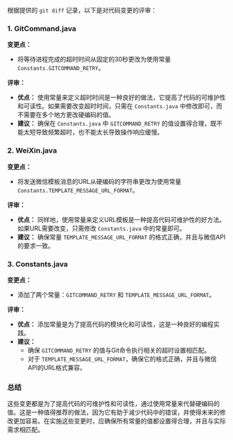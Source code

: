 根据提供的 `git diff` 记录，以下是对代码变更的评审：

### 1. GitCommand.java

**变更点：**
- 将等待进程完成的超时时间从固定的30秒更改为使用常量 `Constants.GITCOMMAND_RETRY`。

**评审：**
- **优点：** 使用常量来定义超时时间是一种良好的做法，它提高了代码的可维护性和可读性。如果需要改变超时时间，只需在 `Constants.java` 中修改即可，而不需要在多个地方更改硬编码的值。
- **建议：** 确保在 `Constants.java` 中 `GITCOMMAND_RETRY` 的值设置得合理，既不能太短导致频繁超时，也不能太长导致操作响应缓慢。

### 2. WeiXin.java

**变更点：**
- 将发送微信模板消息的URL从硬编码的字符串更改为使用常量 `Constants.TEMPLATE_MESSAGE_URL_FORMAT`。

**评审：**
- **优点：** 同样地，使用常量来定义URL模板是一种提高代码可维护性的好方法。如果URL需要改变，只需修改 `Constants.java` 中的常量即可。
- **建议：** 确保常量 `TEMPLATE_MESSAGE_URL_FORMAT` 的格式正确，并且与微信API的要求一致。

### 3. Constants.java

**变更点：**
- 添加了两个常量：`GITCOMMAND_RETRY` 和 `TEMPLATE_MESSAGE_URL_FORMAT`。

**评审：**
- **优点：** 添加常量是为了提高代码的模块化和可读性，这是一种良好的编程实践。
- **建议：**
  - 确保 `GITCOMMAND_RETRY` 的值与Git命令执行相关的超时设置相匹配。
  - 对于 `TEMPLATE_MESSAGE_URL_FORMAT`，确保它的格式正确，并且与微信API的URL格式兼容。

### 总结
这些变更都是为了提高代码的可维护性和可读性，通过使用常量来代替硬编码的值。这是一种值得推荐的做法，因为它有助于减少代码中的错误，并使得未来的修改更加容易。在实施这些变更时，应确保所有常量的值都设置得合理，并且与实际需求相匹配。